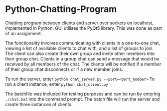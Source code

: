# Python-Chatting-Program

Chatting program between clients and server over sockets on localhost, implemented in Python. GUI utilises the PyQt5 library. This was done as part of an assignment.

The functionality involves communicating with clients in a one-to-one chat, viewing a list of available clients to chat with, and a list of groups to join. The client can also create their own group and invite other members into their group chat. Clients in a group chat can send a message that would be received by all members of the chat. The clients will be notified if a member of their group chat disconnects or if a new member joins. 

To run the server, enter ```python chat_server.py --port=<port_number>```
To run a client instance, enter ```python chat_client.py```

The batchfile was included for testing purposes and can be run by entering ```./chat.bat``` into the command prompt. The batch file will run the server and create three instances of clients.
